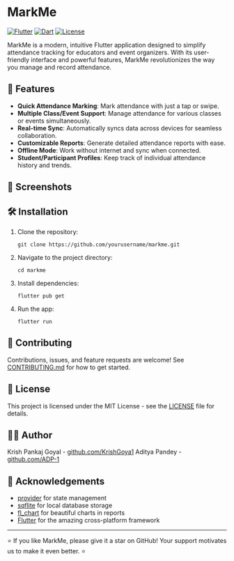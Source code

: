 # MarkMe

[![Flutter](https://img.shields.io/badge/Flutter-3.10.0-blue.svg)](https://flutter.dev/)
[![Dart](https://img.shields.io/badge/Dart-3.0.0-blue.svg)](https://dart.dev/)
[![License](https://img.shields.io/badge/License-MIT-green.svg)](LICENSE)

MarkMe is a modern, intuitive Flutter application designed to simplify attendance tracking for educators and event organizers. With its user-friendly interface and powerful features, MarkMe revolutionizes the way you manage and record attendance.

## 🚀 Features

- **Quick Attendance Marking**: Mark attendance with just a tap or swipe.
- **Multiple Class/Event Support**: Manage attendance for various classes or events simultaneously.
- **Real-time Sync**: Automatically syncs data across devices for seamless collaboration.
- **Customizable Reports**: Generate detailed attendance reports with ease.
- **Offline Mode**: Work without internet and sync when connected.
- **Student/Participant Profiles**: Keep track of individual attendance history and trends.

## 📱 Screenshots

<p float="left">
  <!-- Empty for now -->
</p>

## 🛠️ Installation

1. Clone the repository:
   ```
   git clone https://github.com/yourusername/markme.git
   ```
2. Navigate to the project directory:
   ```
   cd markme
   ```
3. Install dependencies:
   ```
   flutter pub get
   ```
4. Run the app:
   ```
   flutter run
   ```

## 🤝 Contributing

Contributions, issues, and feature requests are welcome! See [CONTRIBUTING.md](CONTRIBUTING.md) for how to get started.

## 📄 License

This project is licensed under the MIT License - see the [LICENSE](LICENSE) file for details.

## 👨‍💻 Author

Krish Pankaj Goyal - [github.com/KrishGoya1](https://github.com/KrishGoya1)
Aditya Pandey - [github.com/ADP-1](https://github.com/ADP-1)

## 🙏 Acknowledgements

- [provider](https://pub.dev/packages/provider) for state management
- [sqflite](https://pub.dev/packages/sqflite) for local database storage
- [fl_chart](https://pub.dev/packages/fl_chart) for beautiful charts in reports
- [Flutter](https://flutter.dev/) for the amazing cross-platform framework

---

⭐️ If you like MarkMe, please give it a star on GitHub! Your support motivates us to make it even better. ⭐️
